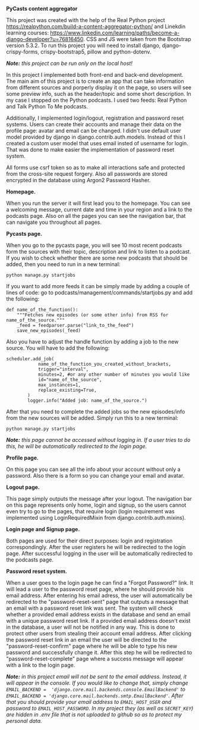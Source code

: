 **PyCasts content aggregator**

This project was created with the help of the Real Python project https://realpython.com/build-a-content-aggregator-python/ and Linekdin learning courses: https://www.linkedin.com/learning/paths/become-a-django-developer?u=76816450. CSS and JS were taken from the Bootstrap version 5.3.2.
To run this project you will need to install django, django-crispy-forms, crispy-bootstrap5, pillow and python-dotenv.

_**Note:** this project can be run only on the local host!_

In this project I implemented both front-end and back-end development. The main aim of this project is to create an app that can take information from different sources and porperly display it on the page, so users will see some preview info, such as the header/topic and some short description. In my case I stopped on the Python podcasts. I used two feeds: Real Python and Talk Python To Me podcasts. 

Additionally, I implemented login/logout, registration and password reset systems. Users can create their accounts and manage their data on the profile page: avatar and email can be changed. I didn't use default user model provided by django in django.contrib.auth.models. Instead of this I created a custom user model that uses email insted of username for login. That was done to make easier the implementation of password reset system.

All forms use csrf token so as to make all interactions safe and protected from the cross-site request forgery. Also all passwords are stored encrypted in the database using Argon2 Password Hasher.

**Homepage.**

When you run the server it will first lead you to the homepage. You can see a welcoming message, current date and time in your region and a link to the podcasts page. Also on all the pages you can see the navigation bar, that can navigate you throughout all pages.

**Pycasts page.**

When you go to the pycasts page, you will see 10 most recent podcasts form the sources with their topic, description and link to listen to a podcast. If you wish to check whether there are some new podcasts that should be added, then you need to run in a new terminal:

```python manage.py startjobs```

If you want to add more feeds it can be simply made by adding a couple of lines of code: go to podcasts/management/commands/startjobs.py and add the following:

```
def name_of_the_function():
    """Fetches new episodes (or some other info) from RSS for name_of_the_source."""
    _feed = feedparser.parse("link_to_the_feed")
    save_new_episodes(_feed)
```

Also you have to adjust the handle function by adding a job to the new source. You will have to add the following:

```
scheduler.add_job(
            name_of_the_function_you_created_without_brackets,
            trigger="interval",
            minutes=2, #or any other number of minutes you would like
            id="name_of_the_source",
            max_instances=1,
            replace_existing=True,
        )
        logger.info("Added job: name_of_the_source.")
```

After that you need to complete the added jobs so the new episodes/info from the new sources will be added. Simply run this to a new terminal:

```
python manage.py startjobs
```

_**Note:** this page cannot be accessed without logging in. If a user tries to do this, he will be automatically redirected to the login page._

**Profile page.**

On this page you can see all the info about your account without only a password. Also there is a form so you can change your email and avatar.

**Logout page.**

This page simply outputs the message after your logout. The navigation bar on this page represents only home, login and signup, so the users cannot even try to go to the pages, that require login (login requirement was implemented using LoginRequiredMixin from django.contrib.auth.mixins).

**Login page and Signup page.**

Both pages are used for their direct purposes: login and registration correspondingly. After the user registers he will be redirected to the login page. After successful logging in the user will be automatically redirected to the podcasts page.

**Password reset system.**

When a user goes to the login page he can find a "Forgot Password?" link. It will lead a user to the password reset page, where he should provide his email address. After entering his email adress, the user will automatically be redirected to the "password-reset-sent" page that outputs a message that an email with a password reset link was sent. The system will check whether a provided email address exists in the database and send an email with a unique password reset link. If a provided email address doesn't exist in the database, a user will not be notified in any way. This is done to protect other users from stealing their account email address. After clicking the password reset link in an email the user will be directed to the "password-reset-confirm" page where he will be able to type his new password and successfully change it. After this step he will be redirected to "password-reset-complete" page where a success message will appear with a link to the login page.

_**Note:** in this project email will not be sent to the email address. Instead, it will appear in the console. If you would like to change that, simply change ``` EMAIL_BACKEND = 
'django.core.mail.backends.console.EmailBackend' ``` to ``` EMAIL_BACKEND = 'django.core.mail.backends.smtp.EmailBackend' ```. After that you should provide your email address to ``` EMAIL_HOST_USER ``` and password to ``` EMAIL_HOST_PASSWORD ```. In my project they (as well as ``` SECRET_KEY ```) are hidden in .env file that is not uploaded to github so as to protect my personal data._ 
